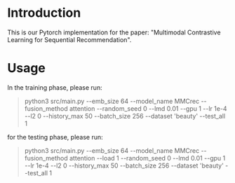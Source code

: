 <h1>Introduction</h1>

This is our Pytorch implementation for the paper: "Multimodal Contrastive Learning for Sequential Recommendation".

<h1>Usage</h1>

In the training phase, please run:


>python3 src/main.py --emb_size 64 --model_name MMCrec --fusion_method attention --random_seed 0 --lmd 0.01 --gpu 1 --lr 1e-4 --l2 0 --history_max 50 --batch_size 256 --dataset 'beauty' --test_all 1


for the testing phase, please run:

>python3 src/main.py --emb_size 64 --model_name MMCrec --fusion_method attention --load 1 --random_seed 0 --lmd 0.01 --gpu 1 --lr 1e-4 --l2 0 --history_max 50 --batch_size 256 --dataset 'beauty' --test_all 1

